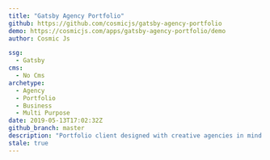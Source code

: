 ```yaml
---
title: "Gatsby Agency Portfolio"
github: https://github.com/cosmicjs/gatsby-agency-portfolio
demo: https://cosmicjs.com/apps/gatsby-agency-portfolio/demo
author: Cosmic Js

ssg:
  - Gatsby
cms:
  - No Cms
archetype:
  - Agency
  - Portfolio
  - Business
  - Multi Purpose
date: 2019-05-13T17:02:32Z
github_branch: master
description: "Portfolio client designed with creative agencies in mind."
stale: true
---
```


